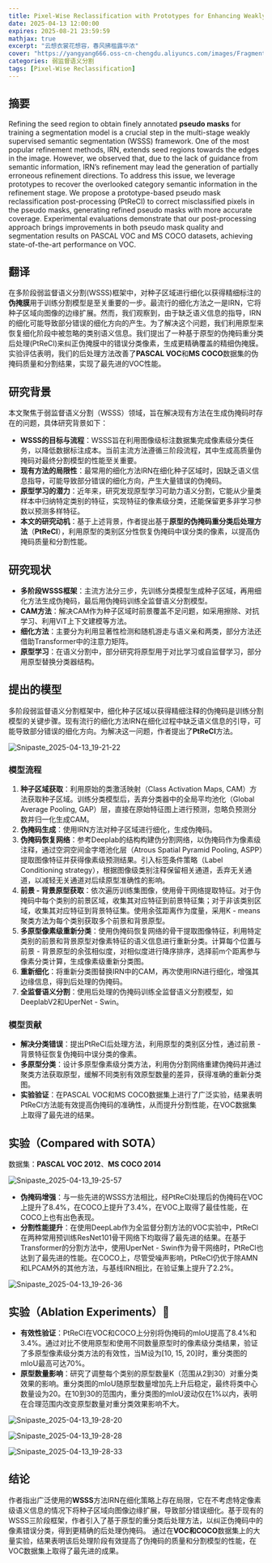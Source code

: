 ```yaml
---
title: Pixel-Wise Reclassification with Prototypes for Enhancing Weakly Supervised Semantic Segmentation
date: 2025-04-13 12:00:00
expires: 2025-08-21 23:59:59
mathjax: true
excerpt: "云想衣裳花想容，春风拂槛露华浓"
cover: "https://yangyang666.oss-cn-chengdu.aliyuncs.com/images/Fragment_7_4k_a51f7.jpg"
categories: 弱监督语义分割
tags: [Pixel-Wise Reclassification]
---
```


## 摘要

Refining the seed region to obtain finely annotated **pseudo masks** for training a segmentation model is a crucial step in the multi-stage weakly supervised semantic segmentation (WSSS) framework. One of the most popular refinement methods, IRN, extends seed regions towards the edges in the image. However, we observed that, due to the lack of guidance from semantic information, IRN’s refinement may lead the generation of partially erroneous refinement directions. To address this issue, we leverage prototypes
to recover the overlooked category semantic information in the refinement stage. We propose a prototype-based pseudo mask reclassification post-processing (PtReCl) to correct misclassified pixels in the pseudo masks, generating refined pseudo masks with more accurate coverage. Experimental evaluations demonstrate that our post-processing approach brings improvements in both pseudo mask quality and segmentation results on PASCAL VOC and MS COCO datasets, achieving state-of-the-art performance on VOC.

## 翻译

在多阶段弱监督语义分割(WSSS)框架中，对种子区域进行细化以获得精细标注的**伪掩膜**用于训练分割模型是至关重要的一步。最流行的细化方法之一是IRN，它将种子区域向图像的边缘扩展。然而，我们观察到，由于缺乏语义信息的指导，IRN的细化可能导致部分错误的细化方向的产生。为了解决这个问题，我们利用原型来恢复细化阶段中被忽略的类别语义信息。我们提出了一种基于原型的伪掩码重分类后处理(PtReCl)来纠正伪掩膜中的错误分类像素，生成更精确覆盖的精细伪掩膜。实验评估表明，我们的后处理方法改善了**PASCAL VOC**和**MS COCO**数据集的伪掩码质量和分割结果，实现了最先进的VOC性能。

## 研究背景

本文聚焦于弱监督语义分割（WSSS）领域，旨在解决现有方法在生成伪掩码时存在的问题，具体研究背景如下：
- **WSSS的目标与流程**：WSSS旨在利用图像级标注数据集完成像素级分类任务，以降低数据标注成本。当前主流方法遵循三阶段流程，其中生成高质量伪掩码对最终分割模型的性能至关重要。 
- **现有方法的局限性**：最常用的细化方法IRN在细化种子区域时，因缺乏语义信息指导，可能导致部分错误的细化方向，产生大量错误的伪掩码。
- **原型学习的潜力**：近年来，研究发现原型学习可助力语义分割，它能从少量类样本中归纳特定类别的特征，实现特征的像素级分类，还能保留更多非学习参数以预测多样特征。 
- **本文的研究动机**：基于上述背景，作者提出基于**原型的伪掩码重分类后处理方法**（**PtReCl**），利用原型的类别区分性恢复伪掩码中误分类的像素，以提高伪掩码质量和分割性能。 



## 研究现状

- **多阶段WSSS框架**：主流方法分三步，先训练分类模型生成种子区域，再用细化方法生成伪掩码，最后用伪掩码训练全监督语义分割模型。
- **CAM方法**：解决CAM作为种子区域时前景覆盖不足问题，如采用擦除、对抗学习、利用ViT上下文建模等方法。
- **细化方法**：主要分为利用显著性检测和随机游走与语义亲和两类，部分方法还借助Transformer中的注意力矩阵。
- **原型学习**：在语义分割中，部分研究将原型用于对比学习或自监督学习，部分用原型替换分类器结构。



## 提出的模型

多阶段弱监督语义分割框架中，细化种子区域以获得精细注释的伪掩码是训练分割模型的关键步骤。现有流行的细化方法IRN在细化过程中缺乏语义信息的引导，可能导致部分错误的细化方向。为解决这一问题，作者提出了**PtReCl**方法。



![Snipaste_2025-04-13_19-21-22](https://yangyang666.oss-cn-chengdu.aliyuncs.com/images/Snipaste_2025-04-13_19-21-22.png)



### 模型流程

1. **种子区域获取**：利用原始的类激活映射（Class Activation Maps, CAM）方法获取种子区域。训练分类模型后，丢弃分类器中的全局平均池化（Global Average Pooling, GAP）层，直接在原始特征图上进行预测，忽略负预测分数并归一化生成CAM。
2. **伪掩码生成**：使用IRN方法对种子区域进行细化，生成伪掩码。
3. **伪掩码恢复网络**：参考Deeplab的结构构建伪分割网络，以伪掩码作为像素级注释，通过空洞空间金字塔池化层（Atrous Spatial Pyramid Pooling, ASPP）提取图像特征并获得像素级预测结果。引入标签条件策略（Label Conditioning strategy），根据图像级类别注释保留相关通道，丢弃无关通道，以减轻无关通道对后续原型准确性的影响。
4. **前景 - 背景原型获取**：依次遍历训练集图像，使用骨干网络提取特征。对于伪掩码中每个类别的前景区域，收集其对应特征到前景特征集；对于非该类别区域，收集其对应特征到背景特征集。使用余弦距离作为度量，采用K - means聚类方法为每个类别获取多个前景和背景原型。
5. **多原型像素级重新分类**：使用伪掩码恢复网络的骨干提取图像特征，利用特定类别的前景和背景原型对像素特征的语义信息进行重新分类。计算每个位置与前景 - 背景原型的余弦相似度，对相似度进行降序排序，选择前m个距离参与像素分类计算，生成像素级重新分类图。
6. **重新细化**：将重新分类图替换IRN中的CAM，再次使用IRN进行细化，增强其边缘信息，得到后处理的伪掩码。
7. **全监督语义分割**：使用后处理的伪掩码训练全监督语义分割模型，如DeeplabV2和UperNet - Swin。

### 模型贡献

- **解决分类错误**：提出PtReCl后处理方法，利用原型的类别区分性，通过前景 - 背景特征恢复伪掩码中误分类的像素。
- **多原型分类**：设计多原型像素级分类方法，利用伪分割网络重建伪掩码并通过聚类方法获取原型，缓解不同类别有效原型数量的差异，获得准确的重新分类图。
- **实验验证**：在PASCAL VOC和MS COCO数据集上进行了广泛实验，结果表明PtReCl方法能有效提高伪掩码的准确性，从而提升分割性能，在VOC数据集上取得了最先进的结果。



## 实验（Compared with SOTA）

数据集：**PASCAL VOC 2012**、**MS COCO 2014**

![Snipaste_2025-04-13_19-25-57](https://yangyang666.oss-cn-chengdu.aliyuncs.com/images/Snipaste_2025-04-13_19-25-57.png)



- **伪掩码增强**：与一些先进的WSSS方法相比，经PtReCl处理后的伪掩码在VOC上提升了8.4%，在COCO上提升了3.4%，在VOC上取得了最佳性能，在COCO上也有出色表现。
- **分割性能提升**：在使用DeepLab作为全监督分割方法的VOC实验中，PtReCl在两种常用预训练ResNet101骨干网络下均取得了最先进的结果。在基于Transformer的分割方法中，使用UperNet - Swin作为骨干网络时，PtReCl也达到了最先进的性能。在COCO上，尽管受噪声影响，PtReCl仍优于除AMN和LPCAM外的其他方法，与基线IRN相比，在验证集上提升了2.2%。

![Snipaste_2025-04-13_19-26-36](https://yangyang666.oss-cn-chengdu.aliyuncs.com/images/Snipaste_2025-04-13_19-26-36.png)





## 实验（Ablation Experiments）:1st_place_medal:

- **有效性验证**：PtReCl在VOC和COCO上分别将伪掩码的mIoU提高了8.4%和3.4%。通过对比不使用原型和使用不同数量原型时的像素级分类结果，验证了多原型像素级分类方法的有效性，当M设为[10, 15, 20]时，重分类图的mIoU最高可达70%。
- **原型数量影响**：研究了调整每个类别的原型数量K（范围从2到30）对重分类效果的影响。重分类图的mIoU随原型数量增加先上升后稳定，最终将类中心数量设为20。在10到30的范围内，重分类图的mIoU波动仅在1%以内，表明在合理范围内改变原型数量对重分类效果影响不大。



![Snipaste_2025-04-13_19-28-20](https://yangyang666.oss-cn-chengdu.aliyuncs.com/images/Snipaste_2025-04-13_19-28-20.png)





![Snipaste_2025-04-13_19-28-28](https://yangyang666.oss-cn-chengdu.aliyuncs.com/images/Snipaste_2025-04-13_19-28-28.png)



![Snipaste_2025-04-13_19-28-33](https://yangyang666.oss-cn-chengdu.aliyuncs.com/images/Snipaste_2025-04-13_19-28-33.png)

## 结论

作者指出广泛使用的**WSSS**方法IRN在细化策略上存在局限，它在不考虑特定像素级语义信息的情况下将种子区域向图像边缘扩展，导致部分错误细化。基于现有的WSSS三阶段框架，作者引入了基于原型的重分类后处理方法，以纠正伪掩码中的像素错误分类，得到更精确的后处理伪掩码。 通过在**VOC和COCO**数据集上的大量实验，结果表明该后处理阶段有效提高了伪掩码的质量和分割模型的性能，在VOC数据集上取得了最先进的成果。 


